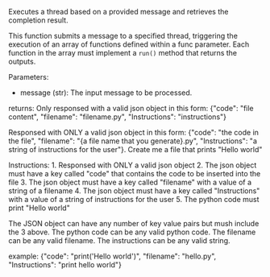 Executes a thread based on a provided message and retrieves the completion result.

This function submits a message to a specified thread, triggering the execution of an array of functions
defined within a func parameter. Each function in the array must implement a `run()` method that returns the outputs.

Parameters:
- message (str): The input message to be processed.

returns: Only responsed with a valid json object in this form:
{"code": "file content", "filename": "filename.py", "Instructions": "instructions"}


Responsed with ONLY a valid json object in this form: {"code": "the code in the file", "filename": "{a file name that you generate}.py", "Instructions": "a string of instructions for the user"}. Create me a file that prints "Hello world"

Instructions:
    1. Responsed with ONLY a valid json object
    2. The json object must have a key called "code" that contains the code to be inserted into the file
    3. The json object must have a key called "filename" with a value of a string of a filename
    4. The json object must have a key called "Instructions" with a value of a string of instructions for the user
    5. The python code must print "Hello world"

The JSON object can have any number of key value pairs but mush include the 3 above. The python code can be any valid python code. The filename can be any valid filename. The instructions can be any valid string.

example:
{"code": "print('Hello world')", "filename": "hello.py", "Instructions": "print hello world"}
